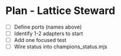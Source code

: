 <!-- Updated: 2025-09-18T13:32:25.916Z -->
# Plan - Lattice Steward

- [ ] Define ports (names above)
- [ ] Identify 1-2 adapters to start
- [ ] Add one focused test
- [ ] Wire status into champions_status.mjs
